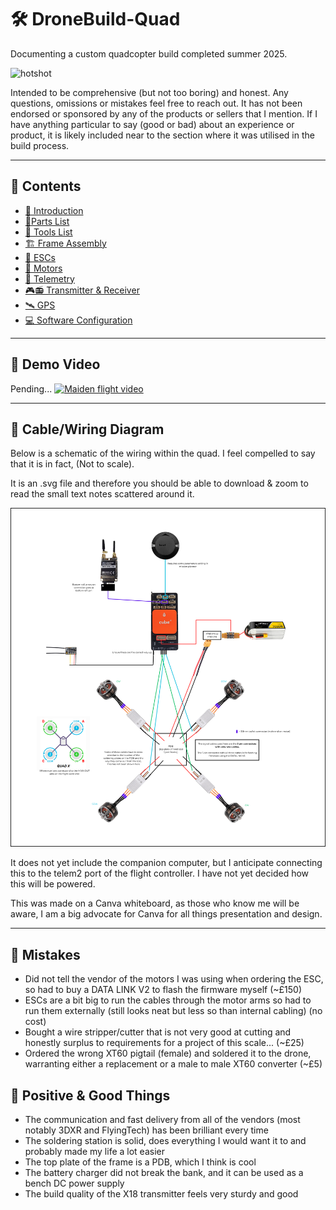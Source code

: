 # 🛠️ DroneBuild-Quad
Documenting a custom quadcopter build completed summer 2025.

![hotshot](https://github.com/user-attachments/assets/2a428b6d-ac25-436c-9ff2-ebe0893ae2b5)

Intended to be comprehensive (but not too boring) and honest. Any questions, omissions or mistakes feel free to reach out. It has not been endorsed or sponsored by any of the products or sellers that I mention. If I have anything particular to say (good or bad) about an experience or product, it is likely included near to the section where it was utilised in the build process.

---

## 📑 Contents 

- [👋 Introduction](docs/01-introduction.md)
- [🧩Parts List](docs/02-parts-list.md)
- [🔨 Tools List](docs/02b-tools-list.md)
- [🏗️ Frame Assembly](docs/03-frame-assembly.md)
- [🪫 ESCs](docs/04-esc.md)
- [🧲 Motors](docs/05-motors.md)
- [📡 Telemetry](docs/06-telemetry.md)
- [🎮📻 Transmitter & Receiver](docs/07-transmitter-receiver.md)
- [🛰️ GPS](docs/08-gps.md)
- [💻 Software Configuration](docs/09-software-config.md)

---

## 🎥 Demo Video
Pending... 
[![Maiden flight video](https://github.com/user-attachments/assets/6d31ebfe-fc74-4a00-a9c0-1b687144b918)](https://www.youtube.com/watch?v=YOUR_VIDEO_ID)

--- 

## 🚠 Cable/Wiring Diagram
Below is a schematic of the wiring within the quad. I feel compelled to say that it is in fact, (Not to scale).

It is an .svg file and therefore you should be able to download & zoom to read the small text notes scattered around it. 

![Wiring Diagram](media/images/wiring_diagram.svg)

It does not yet include the companion computer, but I anticipate connecting this to the telem2 port of the flight controller. I have not yet decided how this will be powered.

This was made on a Canva whiteboard, as those who know me will be aware, I am a big advocate for Canva for all things presentation and design.

---

## 🤕 Mistakes

- Did not tell the vendor of the motors I was using when ordering the ESC, so had to buy a DATA LINK V2 to flash the firmware myself (~£150)
- ESCs are a bit big to run the cables through the motor arms so had to run them externally (still looks neat but less so than internal cabling) (no cost)
- Bought a wire stripper/cutter that is not very good at cutting and honestly surplus to requirements for a project of this scale... (~£25)
- Ordered the wrong XT60 pigtail (female) and soldered it to the drone, warranting either a replacement or a male to male XT60 converter (~£5)

## 🎉 Positive & Good Things

- The communication and fast delivery from all of the vendors (most notably 3DXR and FlyingTech) has been brilliant every time
- The soldering station is solid, does everything I would want it to and probably made my life a lot easier
- The top plate of the frame is a PDB, which I think is cool
- The battery charger did not break the bank, and it can be used as a bench DC power supply
- The build quality of the X18 transmitter feels very sturdy and good
